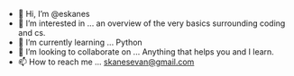 - 👋 Hi, I’m @eskanes
- 👀 I’m interested in ... an overview of the very basics surrounding coding and cs. 
- 🌱 I’m currently learning ... Python
- 💞️ I’m looking to collaborate on ... Anything that helps you and I learn.
- 📫 How to reach me ... skanesevan@gmail.com

<!---
eskanes/eskanes is a ✨ special ✨ repository because its `README.md` (this file) appears on your GitHub profile.
You can click the Preview link to take a look at your changes.
--->
